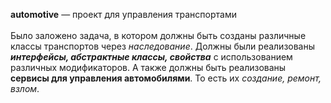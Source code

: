 <b>automotive</b> — проект для управления транспортами<br><br>
Было заложено задача, в котором должны быть созданы различные классы транспортов через <i>наследование</i>.
Должны были реализованы <b><i>интерфейсы, абстрактные классы, свойства</i></b> с использованием различных модификаторов.
А также должны быть реализованы <b>сервисы для управления автомобилями</b>. То есть их <i>создание, ремонт, взлом</i>.
